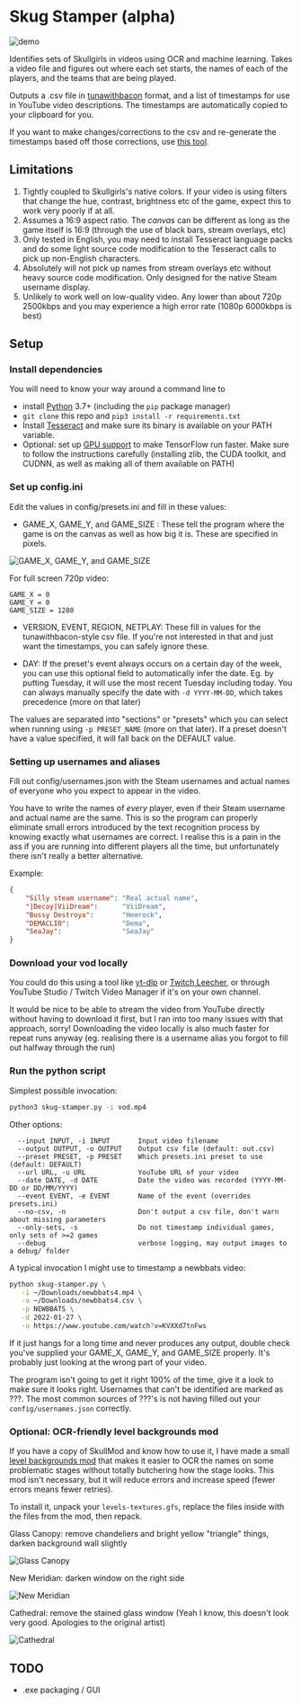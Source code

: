 # Skug Stamper (alpha)

![demo](diagrams/demo.gif)

Identifies sets of Skullgirls in videos using OCR and machine learning. Takes a
video file and figures out where each set starts, the names of each of the
players, and the teams that are being played. 

Outputs a .csv file in [tunawithbacon](https://tunawithbacon.com/) format, and a
list of timestamps for use in YouTube video descriptions. The timestamps are 
automatically copied to your clipboard for you.

If you want to make changes/corrections to the csv and re-generate the
timestamps based off those corrections, use
[this tool](https://github.com/hugh-braico/twb-to-yt-timestamp).

## Limitations

1. Tightly coupled to Skullgirls's native colors. If your video is using filters
   that change the hue, contrast, brightness etc of the game, expect this to
   work very poorly if at all.
1. Assumes a 16:9 aspect ratio. The *canvas* can be different as long as the
   game itself is 16:9 (through the use of black bars, stream overlays, etc)
1. Only tested in English, you may need to install Tesseract language packs and
   do some light source code modification to the Tesseract calls to pick up 
   non-English characters.
1. Absolutely will not pick up names from stream overlays etc without heavy
   source code modification. Only designed for the native Steam username 
   display.
1. Unlikely to work well on low-quality video. Any lower than about 720p
   2500kbps and you may experience a high error rate (1080p 6000kbps is best)


## Setup

### Install dependencies

You will need to know your way around a command line to 

* install [Python](https://www.python.org/downloads/) 3.7+ 
  (including the `pip` package manager)
* `git clone` this repo and `pip3 install -r requirements.txt`
* Install [Tesseract](https://github.com/tesseract-ocr/tessdoc) and make sure
  its binary is available on your PATH variable.
* Optional: set up [GPU support](https://www.tensorflow.org/install/gpu) to make
  TensorFlow run faster. Make sure to follow the instructions carefully
  (installing zlib, the CUDA toolkit, and CUDNN, as well as making all of them
  available on PATH)

### Set up config.ini

Edit the values in config/presets.ini and fill in these values:

* GAME_X, GAME_Y, and GAME_SIZE : These tell the program where the game is on
  the canvas as well as how big it is. These are specified in pixels.

![GAME_X, GAME_Y, and GAME_SIZE](diagrams/parameters.jpg)

For full screen 720p video:

```
GAME_X = 0 
GAME_Y = 0
GAME_SIZE = 1280
```

* VERSION, EVENT, REGION, NETPLAY: These fill in values for the
  tunawithbacon-style csv file. If you're not interested in that and just
  want the timestamps, you can safely ignore these.

* DAY: If the preset's event always occurs on a certain day of the week, you
  can use this optional field to automatically infer the date. Eg. by putting
  Tuesday, it will use the most recent Tuesday including today. You can always
  manually specify the date with `-d YYYY-MM-DD`, which takes precedence (more
  on that later)

The values are separated into "sections" or "presets" which you can select when
running using `-p PRESET_NAME` (more on that later). If a preset doesn't have a
value specified, it will fall back on the DEFAULT value.

### Setting up usernames and aliases

Fill out config/usernames.json with the Steam usernames and actual names of
everyone who you expect to appear in the video. 

You have to write the names of *every* player, even if their Steam username and
actual name are the same. This is so the program can properly eliminate small 
errors introduced by the text recognition process by knowing exactly what 
usernames are correct. I realise this is a pain in the ass if you are running
into different players all the time, but unfortunately there isn't really a
better alternative.

Example:

```json
{
    "Silly steam username": "Real actual name",
    "|Decoy|ViiDream":      "ViiDream",
    "Bussy Destroya":       "Hemrock",
    "DEMACLIO":             "Dema",
    "SeaJay":               "SeaJay"
}
```

### Download your vod locally

You could do this using a tool like [yt-dlp](https://github.com/yt-dlp/yt-dlp) 
or [Twitch Leecher](https://github.com/Franiac/TwitchLeecher), or through 
YouTube Studio / Twitch Video Manager if it's on your own channel.

It would be nice to be able to stream the video from YouTube directly without 
having to download it first, but I ran into too many issues with that approach,
sorry! Downloading the video locally is also much faster for repeat runs anyway
(eg. realising there is a username alias you forgot to fill out halfway through
the run)

### Run the python script

Simplest possible invocation:

```bash
python3 skug-stamper.py -i vod.mp4
```

Other options:

```
  --input INPUT, -i INPUT       Input video filename
  --output OUTPUT, -o OUTPUT    Output csv file (default: out.csv)
  --preset PRESET, -p PRESET    Which presets.ini preset to use (default: DEFAULT)
  --url URL, -u URL             YouTube URL of your video
  --date DATE, -d DATE          Date the video was recorded (YYYY-MM-DD or DD/MM/YYYY)
  --event EVENT, -e EVENT       Name of the event (overrides presets.ini)
  --no-csv, -n                  Don't output a csv file, don't warn about missing parameters
  --only-sets, -s               Do not timestamp individual games, only sets of >=2 games
  --debug                       verbose logging, may output images to a debug/ folder
```

A typical invocation I might use to timestamp a newbbats video: 

```bash
python skug-stamper.py \
   -i ~/Downloads/newbbats4.mp4 \
   -o ~/Downloads/newbbats4.csv \
   -p NEWBBATS \
   -d 2022-01-27 \
   -u https://www.youtube.com/watch?v=KVXXd7tnFws
```

If it just hangs for a long time and never produces any output, double check
you've supplied your GAME_X, GAME_Y, and GAME_SIZE properly. It's probably just
looking at the wrong part of your video.

The program isn't going to get it right 100% of the time, give it a look to
make sure it looks right. Usernames that can't be identified are marked as ???.
The most common sources of ???'s is not having filled out your
`config/usernames.json` correctly. 

### Optional: OCR-friendly level backgrounds mod

If you have a copy of SkullMod and know how to use it, I have made a small
[level backgrounds mod](https://filedn.eu/laufS0q7iBOJLSpMDyM6Uxk/OCR%20friendly%20backgrounds%20mod.7z)
that makes it easier to OCR the names on some problematic stages without totally
butchering how the stage looks. This mod isn't necessary, but it will reduce
errors and increase speed (fewer errors means fewer retries). 

To install it, unpack your `levels-textures.gfs`, replace the files inside with
the files from the mod, then repack.

Glass Canopy: remove chandeliers and bright yellow "triangle" things, darken
background wall slightly

![Glass Canopy](diagrams/canopy.png)

New Meridian: darken window on the right side

![New Meridian](diagrams/meridian.png)

Cathedral: remove the stained glass window (Yeah I know, this doesn't look very
good. Apologies to the original artist)

![Cathedral](diagrams/cathedral.png)

## TODO

* .exe packaging / GUI
